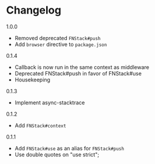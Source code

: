 # Changelog

1.0.0
  * Removed deprecated `FNStack#push`
  * Add `browser` directive to `package.json`

0.1.4
  * Callback is now run in the same context as middleware
  * Deprecated FNStack#push in favor of FNStack#use
  * Housekeeping

0.1.3
  * Implement async-stacktrace

0.1.2
  * Add `FNStack#context`

0.1.1
  * Add `FNStack#use` as an alias for `FNStack#push`
  * Use double quotes on "use strict";
